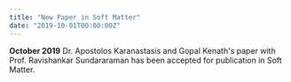 ```yaml
---
title: "New Paper in Soft Matter"
date: "2019-10-01T00:00:00Z"
---
```

**October 2019** Dr. Apostolos Karanastasis and Gopal Kenath's paper with Prof. Ravishankar Sundararaman has been accepted for publication in Soft Matter. 